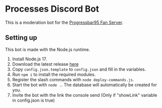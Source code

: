 # Processes Discord Bot 

This is a moderation bot for the [Progressbar95 Fan Server](https://discord.gg/HWFYmwsFX9). 

## Setting up

This bot is made with the Node.js runtime. 

1. Install Node.js 17.
2. Download the latest release [here](https://github.com/Progressbar-Discord-Server/Processes/releases)
3. Copy `config.json.template` to `config.json` and fill in the variables.
4. Run `npm i` to install the required modules.
5. Register the slash commands with `node deploy-commands.js`.
6. Start the bot with `node .`. The database will automatically be created for you.
7. Invite the bot with the link the console send (Only if "showLink" variable in config.json is true)